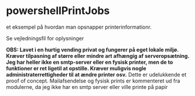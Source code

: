 # powershellPrintJobs

et eksempel på hvordan man opsnapper printerinformationr.

Se vejledningsfil for oplysninger

**OBS: Lavet i en hurtig vending privat og fungerer på eget lokale miljø. Kræver tilpasning af større eller mindre art afhængig af serveropsætning. Jeg har heller ikke en smtp-server eller en fysisk printer, men de to funktioner er ret ligetil at opstille. Kræver muligvis nogle administraterrettigheder til at ændre printer osv.**
Dette er udelukkende et proof of concept. Mailafsendelse og fysisk prints er kommenteret ud fra modulerne, da jeg ikke har en smtp server eller ville printe på papir
